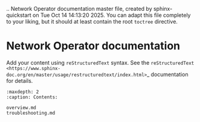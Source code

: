 .. Network Operator documentation master file, created by
   sphinx-quickstart on Tue Oct 14 14:13:20 2025.
   You can adapt this file completely to your liking, but it should at least
   contain the root `toctree` directive.

Network Operator documentation
==============================

Add your content using ``reStructuredText`` syntax. See the
`reStructuredText <https://www.sphinx-doc.org/en/master/usage/restructuredtext/index.html>`_
documentation for details.



```{toctree}
:maxdepth: 2
:caption: Contents:
 
overview.md
troubleshooting.md
   

